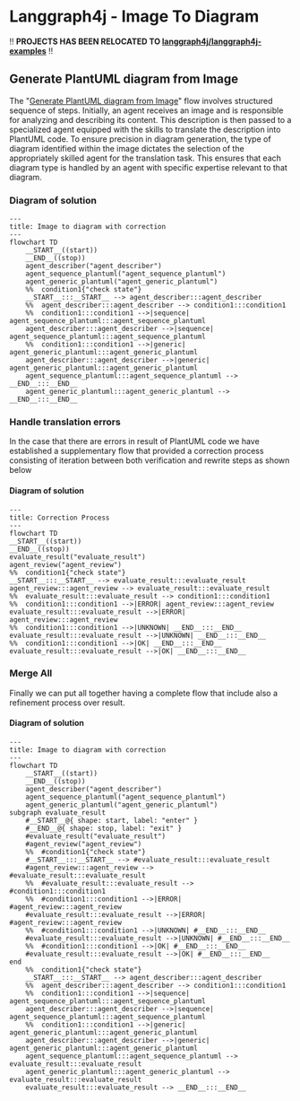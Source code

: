 # Langgraph4j - Image To Diagram

‼️ **PROJECTS HAS BEEN RELOCATED TO [langgraph4j/langgraph4j-examples](https://github.com/langgraph4j/langgraph4j-examples)** ‼️

## Generate PlantUML diagram from Image

The "<u>Generate PlantUML diagram from Image</u>" flow  involves structured sequence of steps. Initially, an agent receives an image and is responsible for analyzing and describing its content. This description is then passed to a specialized agent equipped with the skills to translate the description into PlantUML code. To ensure precision in diagram generation, the type of diagram identified within the image dictates the selection of the appropriately skilled agent for the translation task. This ensures that each diagram type is handled by an agent with specific expertise relevant to that diagram. 

### Diagram of solution
```mermaid
---
title: Image to diagram with correction
---
flowchart TD
	__START__((start))
	__END__((stop))
	agent_describer("agent_describer")
	agent_sequence_plantuml("agent_sequence_plantuml")
	agent_generic_plantuml("agent_generic_plantuml")
	%%	condition1{"check state"}
	__START__:::__START__ --> agent_describer:::agent_describer
	%%	agent_describer:::agent_describer --> condition1:::condition1
	%%	condition1:::condition1 -->|sequence| agent_sequence_plantuml:::agent_sequence_plantuml
	agent_describer:::agent_describer -->|sequence| agent_sequence_plantuml:::agent_sequence_plantuml
	%%	condition1:::condition1 -->|generic| agent_generic_plantuml:::agent_generic_plantuml
	agent_describer:::agent_describer -->|generic| agent_generic_plantuml:::agent_generic_plantuml
	agent_sequence_plantuml:::agent_sequence_plantuml --> __END__:::__END__
	agent_generic_plantuml:::agent_generic_plantuml --> __END__:::__END__
```

### Handle translation errors

In the case that there are errors in result of PlantUML code we have established a supplementary flow that provided a correction process consisting of iteration between both verification and rewrite steps as shown below

#### Diagram of solution

```mermaid
---
title: Correction Process
---
flowchart TD
__START__((start))
__END__((stop))
evaluate_result("evaluate_result")
agent_review("agent_review")
%%	condition1{"check state"}
__START__:::__START__ --> evaluate_result:::evaluate_result
agent_review:::agent_review --> evaluate_result:::evaluate_result
%%	evaluate_result:::evaluate_result --> condition1:::condition1
%%	condition1:::condition1 -->|ERROR| agent_review:::agent_review
evaluate_result:::evaluate_result -->|ERROR| agent_review:::agent_review
%%	condition1:::condition1 -->|UNKNOWN| __END__:::__END__
evaluate_result:::evaluate_result -->|UNKNOWN| __END__:::__END__
%%	condition1:::condition1 -->|OK| __END__:::__END__
evaluate_result:::evaluate_result -->|OK| __END__:::__END__
```

### Merge All

Finally we can put all together having a complete flow that include also a refinement process over result.

#### Diagram of solution

```mermaid
---
title: Image to diagram with correction
---
flowchart TD
	__START__((start))
	__END__((stop))
	agent_describer("agent_describer")
	agent_sequence_plantuml("agent_sequence_plantuml")
	agent_generic_plantuml("agent_generic_plantuml")
subgraph evaluate_result
	#__START__@{ shape: start, label: "enter" }
	#__END__@{ shape: stop, label: "exit" }
	#evaluate_result("evaluate_result")
	#agent_review("agent_review")
	%%	#condition1{"check state"}
	#__START__:::__START__ --> #evaluate_result:::evaluate_result
	#agent_review:::agent_review --> #evaluate_result:::evaluate_result
	%%	#evaluate_result:::evaluate_result --> #condition1:::condition1
	%%	#condition1:::condition1 -->|ERROR| #agent_review:::agent_review
	#evaluate_result:::evaluate_result -->|ERROR| #agent_review:::agent_review
	%%	#condition1:::condition1 -->|UNKNOWN| #__END__:::__END__
	#evaluate_result:::evaluate_result -->|UNKNOWN| #__END__:::__END__
	%%	#condition1:::condition1 -->|OK| #__END__:::__END__
	#evaluate_result:::evaluate_result -->|OK| #__END__:::__END__
end
	%%	condition1{"check state"}
	__START__:::__START__ --> agent_describer:::agent_describer
	%%	agent_describer:::agent_describer --> condition1:::condition1
	%%	condition1:::condition1 -->|sequence| agent_sequence_plantuml:::agent_sequence_plantuml
	agent_describer:::agent_describer -->|sequence| agent_sequence_plantuml:::agent_sequence_plantuml
	%%	condition1:::condition1 -->|generic| agent_generic_plantuml:::agent_generic_plantuml
	agent_describer:::agent_describer -->|generic| agent_generic_plantuml:::agent_generic_plantuml
	agent_sequence_plantuml:::agent_sequence_plantuml --> evaluate_result:::evaluate_result
	agent_generic_plantuml:::agent_generic_plantuml --> evaluate_result:::evaluate_result
	evaluate_result:::evaluate_result --> __END__:::__END__

```

[agentexecutor]: agentexecutor.puml.png
[image_to_diagram]: image_to_diagram.puml.png
[image_to_diagram_correction]: image_to_diagram_with_correction.puml.png
[correction_process]: correction_process.puml.png



